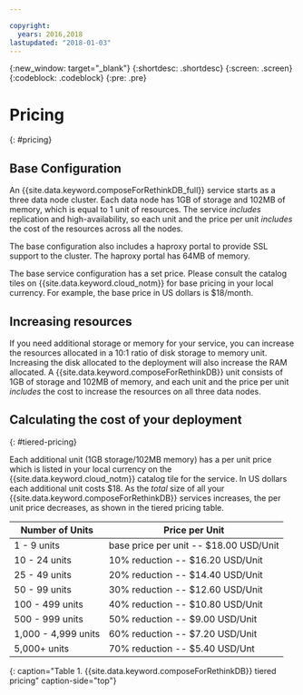 ```yaml
---

copyright:
  years: 2016,2018
lastupdated: "2018-01-03"
---
```


{:new_window: target="_blank"}
{:shortdesc: .shortdesc}
{:screen: .screen}
{:codeblock: .codeblock}
{:pre: .pre}

# Pricing
{: #pricing}

## Base Configuration

An {{site.data.keyword.composeForRethinkDB_full}} service starts as a three data node cluster. Each data node has 1GB of storage and 102MB of memory, which is equal to 1 unit of resources. The service _includes_ replication and high-availability, so each unit and the price per unit _includes_ the cost of the resources across all the nodes.

The base configuration also includes a haproxy portal to provide SSL support to the cluster. The haproxy portal has 64MB of memory.

The base service configuration has a set price. Please consult the catalog tiles on {{site.data.keyword.cloud_notm}} for base pricing in your local currency. For example, the base price in US dollars is $18/month.

## Increasing resources

If you need additional storage or memory for your service, you can increase the resources allocated in a 10:1 ratio of disk storage to memory unit. Increasing the disk allocated to the deployment will also increase the RAM allocated. A {{site.data.keyword.composeForRethinkDB}} unit consists of 1GB of storage and 102MB of memory, and each unit and the price per unit _includes_ the cost to increase the resources on all three data nodes.

## Calculating the cost of your deployment
{: #tiered-pricing}

Each additional unit (1GB storage/102MB memory) has a per unit price which is listed in your local currency on the  {{site.data.keyword.cloud_notm}} catalog tile for the service. In US dollars each additional unit costs $18. As the _total_ size of all your {{site.data.keyword.composeForRethinkDB}} services increases, the per unit price decreases, as shown in the tiered pricing table.

Number of Units|Price per Unit
----------|-----------
1 - 9 units|base price per unit -- $18.00 USD/Unit
10 - 24 units|10% reduction -- $16.20 USD/Unit
25 - 49 units|20% reduction -- $14.40 USD/Unit
50 - 99 units|30% reduction -- $12.60 USD/Unit
100 - 499 units|40% reduction -- $10.80 USD/Unit
500 - 999 units|50% reduction -- $9.00 USD/Unit
1,000 - 4,999 units|60% reduction -- $7.20 USD/Unit
5,000+ units|70% reduction -- $5.40 USD/Unt
{: caption="Table 1. {{site.data.keyword.composeForRethinkDB}} tiered pricing" caption-side="top"}
